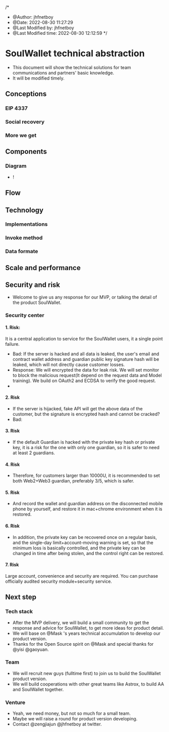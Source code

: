 /*
 * @Author: jhfnetboy 
 * @Date: 2022-08-30 11:27:29 
 * @Last Modified by: jhfnetboy
 * @Last Modified time: 2022-08-30 12:12:59
 */

# SoulWallet technical abstraction
+ This document will show the technical solutions for team communications and partners' basic knowledge.
+ It will be modified timely.
## Conceptions
### EIP 4337
### Social recovery
### More we get

## Components
### Diagram
+ !


## Flow
## Technology
### Implementations
### Invoke method

### Data formate

## Scale and performance
## Security and risk
+ Welcome to give us any response for our MVP, or talking the detail of the product SoulWallet.
### Security center
#### 1. Risk:
It is a central application to service for the SoulWallet users, it a single point failure.
+ Bad: If the server is hacked and all data is leaked, the user's email and contract wallet address and guardian public key signature hash will be leaked, which will not directly cause customer losses.
+ Response: We will encrypted the data for leak risk. We will set monitor to block the malicious request(It depend on the request data and Model training). We build on OAuth2 and ECDSA to verify the good request.
+ 
#### 2. Risk
+ If the server is hijacked, fake API will get the above data of the customer, but the signature is encrypted hash and cannot be cracked?
+ Bad: 
#### 3. Risk
+ If the default Guardian is hacked with the private key hash or private key, it is a risk for the one with only one guardian, so it is safer to need at least 2 guardians.
#### 4. Risk
+ Therefore, for customers larger than 10000U, it is recommended to set both Web2+Web3 guardian, preferably 3/5, which is safer.
#### 5. Risk
+ And record the wallet and guardian address on the disconnected mobile phone by yourself, and restore it in mac+chrome environment when it is restored.
#### 6. Risk 
+ In addition, the private key can be recovered once on a regular basis, and the single-day limit+account-moving warning is set, so that the minimum loss is basically controlled, and the private key can be changed in time after being stolen, and the control right can be restored.
#### 7. Risk 
Large account, convenience and security are required. You can purchase officially audited security module+security service.
## Next step
### Tech stack
+ After the MVP delivery, we will build a small community to get the response and advice for SoulWallet, to get more ideas for product detail.
+ We will base on @Mask 's years technical accumulation to develop our product version.
+ Thanks for the Open Source spirit on @Mask and special thanks for @yisi @gaoyuan.

### Team
+ We will recruit new guys (fulltime first) to join us to build the SoulWallet product version.
+ We will build cooperations with other great teams like Astrox, to build AA and SoulWallet together.

### Venture
+ Yeah, we need money, but not so much for a small team.
+ Maybe we will raise a round for product version developing.
+ Contact @zengjiajun @jhfnetboy at twitter.